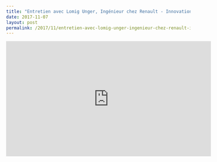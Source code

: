 ```yaml
---
title: "Entretien avec Lomig Unger, Ingénieur chez Renault - Innovations ouvertes et principales mutations"
date: 2017-11-07
layout: post
permalink: /2017/11/entretien-avec-lomig-unger-ingenieur-chez-renault-innovations-ouvertes-et-principales-mutations.html
---
```


<iframe width="560" height="315" src="https://www.youtube.com/embed/2shmGgABRg8" frameborder="0" allowfullscreen></iframe>